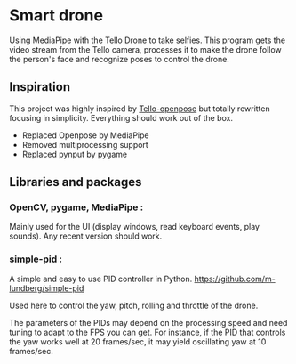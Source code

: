 # Smart drone
Using MediaPipe with the Tello Drone to take selfies. This program gets the video stream from the Tello camera, processes it to make the drone follow the person's face and recognize poses to control the drone.  

## Inspiration
This project was highly inspired by [Tello-openpose](https://github.com/geaxgx/tello-openpose) but totally rewritten focusing in simplicity. Everything should work out of the box.
- Replaced Openpose by MediaPipe
- Removed multiprocessing support
- Replaced pynput by pygame

## Libraries and packages

### OpenCV, pygame, MediaPipe : 
Mainly used for the UI (display windows, read keyboard events, play sounds). Any recent version should work.

### simple-pid :
A simple and easy to use PID controller in Python.
https://github.com/m-lundberg/simple-pid

Used here to control the yaw, pitch, rolling and throttle of the drone. 

The parameters of the PIDs may depend on the processing speed and need tuning to adapt to the FPS you can get. For instance, if the PID that controls the yaw works well at 20 frames/sec, it may yield oscillating yaw at 10 frames/sec.  
